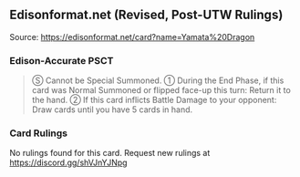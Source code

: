 
## Edisonformat.net (Revised, Post-UTW Rulings)

Source: https://edisonformat.net/card?name=Yamata%20Dragon

### Edison-Accurate PSCT

> Ⓢ Cannot be Special Summoned.
> ① During the End Phase, if this card was Normal Summoned or flipped face-up this turn: Return it to the hand.
> ② If this card inflicts Battle Damage to your opponent: Draw cards until you have 5 cards in hand.

### Card Rulings

No rulings found for this card. Request new rulings at https://discord.gg/shVJnYJNpg
            
